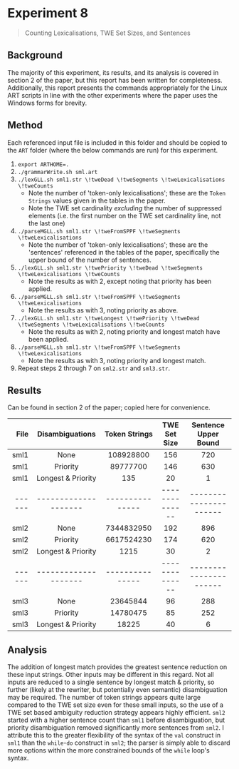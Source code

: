 # Experiment 8
> Counting Lexicalisations, TWE Set Sizes, and Sentences

## Background
The majority of this experiment, its results, and its analysis is covered in section 2 of the paper, but this report has been written for completeness. Additionally, this report presents the commands appropriately for the Linux ART scripts in line with the other experiments where the paper uses the Windows forms for brevity.

## Method
Each referenced input file is included in this folder and should be copied to the `ART` folder (where the below commands are run) for this experiment.

1. `export ARTHOME=.`
1. `./grammarWrite.sh sml.art`
1. `./lexGLL.sh sml1.str \!tweDead \!tweSegments \!tweLexicalisations \!tweCounts`
	- Note the number of 'token-only lexicalisations'; these are the `Token Strings` values given in the tables in the paper.
	- Note the TWE set cardinality _excluding_ the number of suppressed elements (i.e. the first number on the TWE set cardinality line, not the last one)
1. `./parseMGLL.sh sml1.str \!tweFromSPPF \!tweSegments \!tweLexicalisations`
	- Note the number of 'token-only lexicalisations'; these are the 'sentences' referenced in the tables of the paper, specifically the upper bound of the number of sentences.
1. `./lexGLL.sh sml1.str \!twePriority \!tweDead \!tweSegments \!tweLexicalisations \!tweCounts`
	- Note the results as with 2, except noting that priority has been applied.
1. `./parseMGLL.sh sml1.str \!tweFromSPPF \!tweSegments \!tweLexicalisations`
	- Note the results as with 3, noting priority as above.
1. `./lexGLL.sh sml1.str \!tweLongest \!twePriority \!tweDead \!tweSegments \!tweLexicalisations \!tweCounts`
	- Note the results as with 2, noting priority and longest match have been applied.
1. `./parseMGLL.sh sml1.str \!tweFromSPPF \!tweSegments \!tweLexicalisations`
	- Note the results as with 3, noting priority and longest match.
1. Repeat steps 2 through 7 on `sml2.str` and `sml3.str`.

## Results
Can be found in section 2 of the paper; copied here for convenience.

| File |   Disambiguations  | Token Strings | TWE Set Size | Sentence Upper Bound |
| ----:|:------------------:|:-------------:|:------------:|:--------------------:|
| sml1 |        None        |   108928800   |     156      |         720          |
| sml1 |      Priority      |    89777700   |     146      |         630          |
| sml1 | Longest & Priority |         135   |      20      |           1          |
|------|--------------------|---------------|--------------|----------------------|
| sml2 |        None        |  7344832950   |     192      |         896          |
| sml2 |      Priority      |  6617524230   |     174      |         620          |
| sml2 | Longest & Priority |        1215   |      30      |           2          |
|------|--------------------|---------------|--------------|----------------------|
| sml3 |        None        |    23645844   |      96      |         288          |
| sml3 |      Priority      |    14780475   |      85      |         252          |
| sml3 | Longest & Priority |       18225   |      40      |           6          |

## Analysis
The addition of longest match provides the greatest sentence reduction on these input strings. Other inputs may be different in this regard. Not all inputs are reduced to a single sentence by longest match & priority, so further (likely at the rewriter, but potentially even semantic) disambiguation may be required. The number of token strings appears quite large compared to the TWE set size even for these small inputs, so the use of a TWE set based ambiguity reduction strategy appears highly efficient. `sml2` started with a higher sentence count than `sml1` before disambiguation, but priority disambiguation removed significantly more sentences from `sml2`. I attribute this to the greater flexibility of the syntax of the `val` construct in `sml1` than the `while`-`do` construct in `sml2`; the parser is simply able to discard more options within the more constrained bounds of the `while` loop's syntax.  